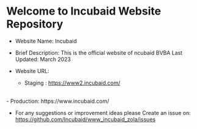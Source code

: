 # Welcome to Incubaid Website Repository

- Website Name: Incubaid
- Brief Description: This is the official website of ncubaid BVBA
Last Updated: March 2023

- Website URL:
  - Staging : https://www2.incubaid.com/
<br>
  - Production: https://www.incubaid.com/


- For any suggestions or improvement ideas please 
Create an issue on: https://github.com/Incubaid/www_incubaid_zola/issues





